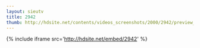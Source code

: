 ```yaml
---
layout: sieutv
title: 2942
thumb: http://hdsite.net/contents/videos_screenshots/2000/2942/preview_360p.mp4.jpg
---
```

{% include iframe src='http://hdsite.net/embed/2942' %}
 
